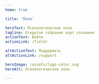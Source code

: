 ```yaml
---
home: true

title: 'Поле'

heroText: Психологическое поле
tagline: Открытое собрание карт сознания
actionText: Войти
actionLink: /field/

altActionText: Поддержать
altActionLink: /support

heroImage: /assets/logo-color.svg
heroAlt: Психологическое поле

---
```



